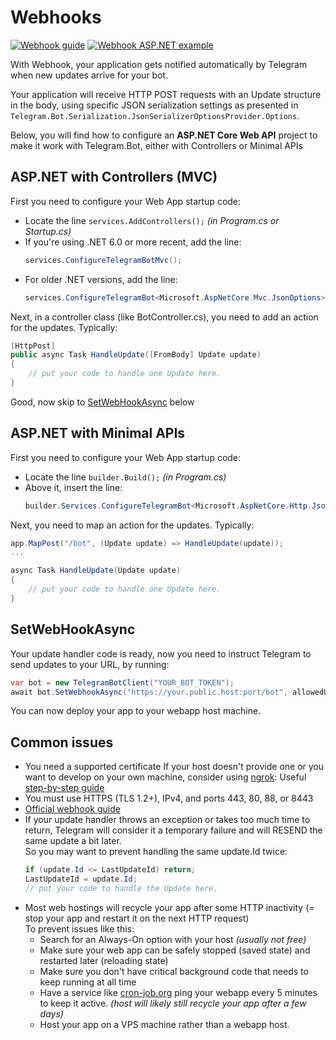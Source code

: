 # Webhooks

[![Webhook guide](https://img.shields.io/badge/Bot_API-Webhook%20guide-blue.svg?style=flat-square)](https://core.telegram.org/bots/webhooks)
[![Webhook ASP.NET example](https://img.shields.io/badge/Examples-ASP.NET%20WebApp-green?style=flat-square)](https://github.com/TelegramBots/Telegram.Bot.Examples/tree/master/Webhook.MinimalAPIs)

With Webhook, your application gets notified automatically by Telegram when new updates arrive for your bot.

Your application will receive HTTP POST requests with an Update structure in the body, using specific JSON serialization settings as presented in `Telegram.Bot.Serialization.JsonSerializerOptionsProvider.Options`.

Below, you will find how to configure an **ASP.NET Core Web API** project to make it work with Telegram.Bot, either with Controllers or Minimal APIs

## ASP.NET with Controllers (MVC)

First you need to configure your Web App startup code:
- Locate the line `services.AddControllers();` _(in Program.cs or Startup.cs)_
- If you're using .NET 6.0 or more recent, add the line:
    ```csharp
    services.ConfigureTelegramBotMvc();
    ```
- For older .NET versions, add the line:
    ```csharp
    services.ConfigureTelegramBot<Microsoft.AspNetCore.Mvc.JsonOptions>(opt => opt.JsonSerializerOptions);
    ```

Next, in a controller class (like BotController.cs), you need to add an action for the updates. Typically:
```csharp
[HttpPost]
public async Task HandleUpdate([FromBody] Update update)
{
    // put your code to handle one Update here.
}
```

Good, now skip to [SetWebHookAsync](#setwebhookasync) below

## ASP.NET with Minimal APIs

First you need to configure your Web App startup code:
- Locate the line `builder.Build();` _(in Program.cs)_
- Above it, insert the line:
    ```csharp
    builder.Services.ConfigureTelegramBot<Microsoft.AspNetCore.Http.Json.JsonOptions>(opt => opt.SerializerOptions);
    ```

Next, you need to map an action for the updates. Typically:
```csharp
app.MapPost("/bot", (Update update) => HandleUpdate(update));
...

async Task HandleUpdate(Update update)
{
    // put your code to handle one Update here.
}
```

## SetWebHookAsync
Your update handler code is ready, now you need to instruct Telegram to send updates to your URL, by running:
```csharp
var bot = new TelegramBotClient("YOUR_BOT_TOKEN");
await bot.SetWebhookAsync("https://your.public.host:port/bot", allowedUpdates: []);
```

You can now deploy your app to your webapp host machine.

## Common issues

- You need a supported certificate
  If your host doesn't provide one or you want to develop on your own machine, consider using [ngrok](https://ngrok.com/):
Useful [step-by-step guide](https://medium.com/@oktaykopcak/81c8c4a9a853)
- You must use HTTPS (TLS 1.2+), IPv4, and ports 443, 80, 88, or 8443
- [Official webhook guide](https://core.telegram.org/bots/webhooks)
- If your update handler throws an exception or takes too much time to return,
Telegram will consider it a temporary failure and will RESEND the same update a bit later.  
  So you may want to prevent handling the same update.Id twice:
  ```csharp
  if (update.Id <= LastUpdateId) return;
  LastUpdateId = update.Id;
  // put your code to handle the Update here.
  ```
- Most web hostings will recycle your app after some HTTP inactivity (= stop your app and restart it on the next HTTP request)  
  To prevent issues like this:
  - Search for an Always-On option with your host _(usually not free)_
  - Make sure your web app can be safely stopped (saved state) and restarted later (reloading state)
  - Make sure you don't have critical background code that needs to keep running at all time
  - Have a service like [cron-job.org](https://cron-job.org/) ping your webapp every 5 minutes to keep it active.
    _(host will likely still recycle your app after a few days)_
  - Host your app on a VPS machine rather than a webapp host.

